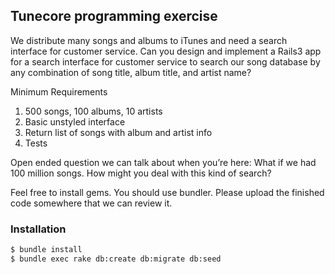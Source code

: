 ## Tunecore programming exercise

We distribute many songs and albums to iTunes and need a search  interface for customer service.  Can you design and implement  a Rails3 app for a search interface for customer service to search our song database by any combination of song title, album title, and artist name?

Minimum Requirements

1. 500 songs, 100 albums, 10 artists
2. Basic unstyled interface
3. Return list of songs with album and artist info
4. Tests

Open ended question we can talk about when you’re here: What if we had 100 million songs.  How might you deal with this kind of search?

Feel free to  install gems. You should use bundler. Please upload the finished code somewhere that we can review it.

### Installation

```bash
$ bundle install
$ bundle exec rake db:create db:migrate db:seed
```

